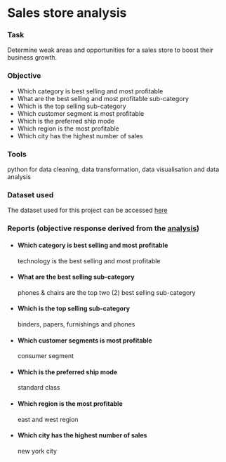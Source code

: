 # Sales store analysis

### Task
Determine weak areas and opportunities for a sales store to boost their business growth.

### Objective
- Which category is best selling and most profitable
- What are the best selling and most profitable sub-category
- Which is the top selling sub-category
- Which customer segment is most profitable
- Which is the preferred ship mode
- Which region is the most profitable
- Which city has the highest number of sales

### Tools
python for data cleaning, data transformation, data visualisation and data analysis

### Dataset used
The dataset used for this project can be accessed [here](https://www.kaggle.com/datasets/akashkothare/tsf-datasets?select=SampleSuperstore.csv)

### Reports (objective response derived from the [analysis](https://github.com/AdesinaA/data-analysis/blob/main/Sales%20store%20analysis/sales_analysis.ipynb))
- #### Which category is best selling and most profitable
  technology is the best selling and most profitable
- #### What are the best selling sub-category
  phones & chairs are the top two (2) best selling sub-category
- #### Which is the top selling sub-category
  binders, papers, furnishings and phones
- #### Which customer segments is most profitable
  consumer segment
- #### Which is the preferred ship mode
  standard class 
- #### Which region is the most profitable
  east and west region
- #### Which city has the highest number of sales
  new york city
